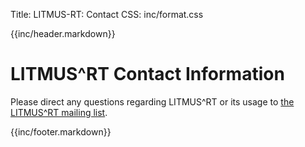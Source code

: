 Title:  LITMUS-RT: Contact
CSS:    inc/format.css

{{inc/header.markdown}}

LITMUS^RT Contact Information
=============================

Please direct any questions regarding LITMUS^RT or its usage to [the LITMUS^RT mailing list](https://wiki.litmus-rt.org/litmus/Mailinglist).

{{inc/footer.markdown}}
